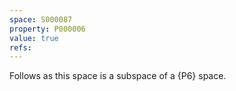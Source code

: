 ```yaml
---
space: S000087
property: P000006
value: true
refs:
---
```


Follows as this space is a subspace of a {P6} space.
